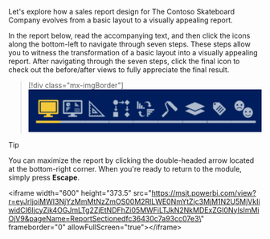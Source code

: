 Let's explore how a sales report design for The Contoso Skateboard Company evolves from a basic layout to a visually appealing report.

In the report below, read the accompanying text, and then click the icons along the bottom-left to navigate through seven steps. These steps allow you to witness the transformation of a basic layout into a visually appealing report. After navigating through the seven steps, click the final icon to check out the before/after views to fully appreciate the final result.

> [!div class="mx-imgBorder"]
> [![Screenshot of the seven icons located at the bottom-left of the report page. When you open the following report, use the Tab key to navigate to the icons. A screen reader can read aloud a description for each icon.](../media/case-study-seven-steps.png)](../media/case-study-seven-steps.png#lightbox)

> [!TIP]
> You can maximize the report by clicking the double-headed arrow located at the bottom-right corner. When you're ready to return to the module, simply press **Escape**.

\<iframe width=\"600\" height=\"373.5\" src=\"https://msit.powerbi.com/view?r=eyJrIjoiMWI3NjYzMmMtNzZmOS00M2RlLWE0NmYtZjc3MjM1N2U5MjVkIiwidCI6IjcyZjk4OGJmLTg2ZjEtNDFhZi05MWFiLTJkN2NkMDExZGI0NyIsImMiOjV9&pageName=ReportSectionedfc36430c7a93cc07e3\" frameborder=\"0\" allowFullScreen=\"true\"\>\</iframe\>
